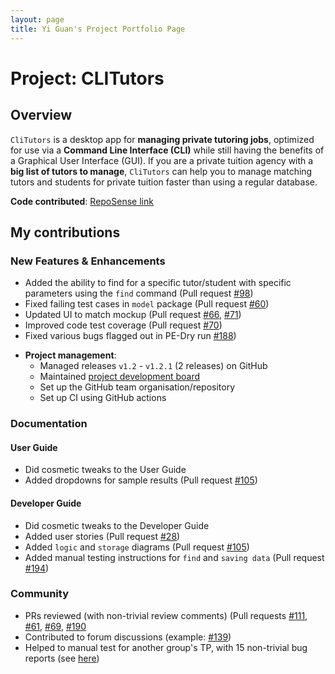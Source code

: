 ```yaml
---
layout: page
title: Yi Guan's Project Portfolio Page
---
```

# **Project: CLITutors**

## **Overview**

`CliTutors` is a desktop app for **managing private tutoring jobs**, optimized for use via a **Command Line Interface (CLI)** while still having the benefits of a Graphical User Interface (GUI). If you are a private tuition agency with a **big list of tutors to manage**, `CliTutors` can help you to manage matching tutors and students for private tuition faster than using a regular database.

**Code contributed**: [RepoSense link](https://nus-cs2103-ay2122s1.github.io/tp-dashboard/?search=&sort=groupTitle&sortWithin=title&timeframe=commit&mergegroup=&groupSelect=groupByRepos&breakdown=true&checkedFileTypes=docs~functional-code~test-code~other&since=2021-09-17&tabOpen=true&tabType=authorship&tabAuthor=tenebrius1&tabRepo=AY2122S1-CS2103T-T17-2%2Ftp%5Bmaster%5D&authorshipIsMergeGroup=false&authorshipFileTypes=docs~functional-code~test-code~other&authorshipIsBinaryFileTypeChecked=false)

## **My contributions**

### **New Features & Enhancements**

- Added the ability to find for a specific tutor/student with specific parameters using the `find` command (Pull request [#98](https://github.com/AY2122S1-CS2103T-T17-2/tp/pull/98))
- Fixed failing test cases in `model` package (Pull request [#60](https://github.com/AY2122S1-CS2103T-T17-2/tp/pull/60))
- Updated UI to match mockup (Pull request [#66](https://github.com/AY2122S1-CS2103T-T17-2/tp/pull/66), [#71](https://github.com/AY2122S1-CS2103T-T17-2/tp/pull/71))
- Improved code test coverage (Pull request [#70](https://github.com/AY2122S1-CS2103T-T17-2/tp/pull/70))
- Fixed various bugs flagged out in PE-Dry run [#188](https://github.com/AY2122S1-CS2103T-T17-2/tp/pull/188))

* **Project management**:
  * Managed releases `v1.2` - `v1.2.1` (2 releases) on GitHub
  * Maintained [project development board](https://github.com/AY2122S1-CS2103T-T17-2/tp/projects/1)
  * Set up the GitHub team organisation/repository
  * Set up CI using GitHub actions

### **Documentation**

#### **User Guide**
- Did cosmetic tweaks to the User Guide
- Added dropdowns for sample results (Pull request [#105](https://github.com/AY2122S1-CS2103T-T17-2/tp/pull/105))


#### **Developer Guide**
- Did cosmetic tweaks to the Developer Guide
- Added user stories (Pull request [#28](https://github.com/AY2122S1-CS2103T-T17-2/tp/pull/28))
- Added `logic` and `storage` diagrams (Pull request [#105](https://github.com/AY2122S1-CS2103T-T17-2/tp/pull/105))
- Added manual testing instructions for `find` and `saving data` (Pull request [#194](https://github.com/AY2122S1-CS2103T-T17-2/tp/pull/194/files))

### **Community**
- PRs reviewed (with non-trivial review comments) (Pull requests [#111](https://github.com/AY2122S1-CS2103T-T17-2/tp/pull/111), [#61](https://github.com/AY2122S1-CS2103T-T17-2/tp/pull/61),  [#69](https://github.com/AY2122S1-CS2103T-T17-2/tp/pull/69), [#190](https://github.com/AY2122S1-CS2103T-T17-2/tp/pull/190)
- Contributed to forum discussions (example: [#139](https://github.com/nus-cs2103-AY2122S1/forum/issues/139))
- Helped to manual test for another group's TP, with 15 non-trivial bug reports (see [here](https://github.com/tenebrius1/ped))
